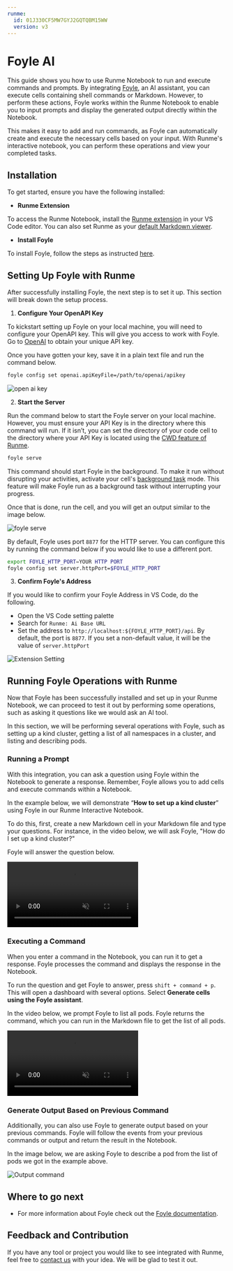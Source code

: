 ```yaml
---
runme:
  id: 01J330CF5MW7GYJ2GQTQBM15WW
  version: v3
---
```


# Foyle AI

This guide shows you how to use Runme Notebook to run and execute commands and prompts. By integrating [Foyle](https://foyle.io/), an AI assistant, you can execute cells containing shell commands or Markdown. However, to perform these actions, Foyle works within the Runme Notebook to enable you to input prompts and display the generated output directly within the Notebook.

This makes it easy to add and run commands, as Foyle can automatically create and execute the necessary cells based on your input. With Runme's interactive notebook, you can perform these operations and view your completed tasks.

## Installation

To get started, ensure you have the following installed:

- **Runme Extension**

To access the Runme Notebook, install the [Runme extension](https://marketplace.visualstudio.com/items?itemName=stateful.runme) in your VS Code editor. You can also set Runme as your [default Markdown viewer](/installation/vscode#how-to-set-vs-code-as-your-default-markdown-viewer).

- **Install Foyle**

To install Foyle, follow the steps as instructed [here](https://github.com/jlewi/foyle/releases).

## Setting Up Foyle with Runme

After successfully installing Foyle, the next step is to set it up. This section will break down the setup process.

1. **Configure Your OpenAPI Key**

To kickstart setting up Foyle on your local machine, you will need to configure your OpenAPI key. This will give you access to work with Foyle. Go to [OpenAI](https://openai.com/) to obtain your unique API key.

Once you have gotten your key, save it in a plain text file and run the command below.

```sh {"id":"01J3311MR9WFWKQG2BZ6CS2MNC"}
foyle config set openai.apiKeyFile=/path/to/openai/apikey
```

![open ai key](/img/integration/runme-foyle-openai-key.png)

2. **Start the Server**

Run the command below to start the Foyle server on your local machine. However, you must ensure your API Key is in the directory where this command will run. If it isn’t, you can set the directory of your code cell to the directory where your API Key is located using the [CWD feature of Runme](/configuration/cell-level#cell-cwd-current-working-directory).

```sh {"background":"true","id":"01J331ERREM6TZ2VCVES792H65"}
foyle serve
```

This command should start Foyle in the background. To make it run without disrupting your activities, activate your cell's [background task](/configuration/cell-level#background-task) mode. This feature will make Foyle run as a background task without interrupting your progress.

Once that is done, run the cell, and you will get an output similar to the image below.

![foyle serve](/img/integration/runme-foyle-serve.png)

By default, Foyle uses port `8877` for the HTTP server. You can configure this by running the command below if you would like to use a different port.

```sh {"id":"01J331M1RFEST6592A558A8G3S"}
export FOYLE_HTTP_PORT=YOUR HTTP PORT
foyle config set server.httpPort=$FOYLE_HTTP_PORT

```

3. **Confirm Foyle's Address**

If you would like to confirm your Foyle Address in VS Code, do the following.

- Open the VS Code setting palette
- Search for `Runme: Ai Base URL`
- Set the address to `http://localhost:${FOYLE_HTTP_PORT}/api`. By default, the port is `8877`. If you set a non-default value, it will be the value of `server.httpPort`

![Extension Setting](/img/integration/runme-foyle-setting.png)

## Running Foyle Operations with Runme

Now that Foyle has been successfully installed and set up in your Runme Notebook, we can proceed to test it out by performing some operations, such as asking it questions like we would ask an AI tool.

In this section, we will be performing several operations with Foyle, such as setting up a kind cluster, getting a list of all namespaces in a cluster, and listing and describing pods.

### Running a Prompt

With this integration, you can ask a question using Foyle within the Notebook to generate a response. Remember, Foyle allows you to add cells and execute commands within a Notebook.

In the example below, we will demonstrate “**How to set up a kind cluster**” using Foyle in our Runme Interactive Notebook.

To do this, first, create a new Markdown cell in your Markdown file and type your questions. For instance, in the video below, we will ask Foyle, "How do I set up a kind cluster?"

Foyle will answer the question below.

<video autoPlay loop muted playsInline controls>
  <source src="/videos/runme-foyle-example.mp4" type="video/mp4" />
  <source src="/videos/runme-foyle-example.webm" type="video/webm" />
  <source src="/videos/runme-foyle-example.mp4" type="video/mp4" />
</video>

### Executing a Command

When you enter a command in the Notebook, you can run it to get a response. Foyle processes the command and displays the response in the Notebook.

To run the question and get Foyle to answer, press `shift + command + p`. This will open a dashboard with several options. Select **Generate cells using the Foyle assistant**.

In the video below, we prompt Foyle to list all pods. Foyle returns the command, which you can run in the Markdown file to get the list of all pods.

<video autoPlay loop muted playsInline controls>
  <source src="/videos/runme-foyle-command.mp4" type="video/mp4" />
  <source src="/videos/runme-foyle-command.webm" type="video/webm" />
  <source src="/videos/runme-foyle-command.mp4" type="video/mp4" />
</video>

### Generate Output Based on Previous Command

Additionally, you can also use Foyle to generate output based on your previous commands. Foyle will follow the events from your previous commands or output and return the result in the Notebook.

In the image below, we are asking Foyle to describe a pod from the list of pods we got in the example above.

![Output command](/img/integration/runme-foyle-execute-command3.png)

## Where to go next

- For more information about Foyle check out the [Foyle documentation](https://foyle.io/docs).

## Feedback and Contribution

If you have any tool or project you would like to see integrated with Runme, feel free to [contact us](https://github.com/runmedev/runme?tab=readme-ov-file#feedback) with your idea. We will be glad to test it out.
